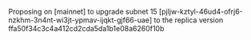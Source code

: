 Proposing on [mainnet] to upgrade subnet 15 [pjljw-kztyl-46ud4-ofrj6-nzkhm-3n4nt-wi3jt-ypmav-ijqkt-gjf66-uae] to the replica version ffa50f34c3c4a412cd2cda5da1b1e08a6260f10b
